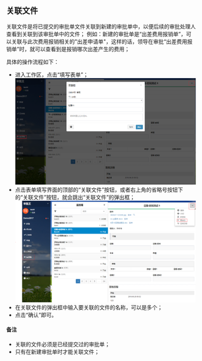 ## 关联文件
关联文件是将已提交的审批单文件关联到新建的审批单中，以便后续的审批处理人查看到关联到该审批单中的文件；
例如：新建的审批单是“出差费用报销单”，可以关联与此次费用报销相关的"出差申请单"，这样的话，领导在审批“出差费用报销单”时，就可以查看到是报销哪次出差产生的费用；

具体的操作流程如下：
- 进入工作区，点击“填写表单”；
![](images/重定位2.png)
- 点击表单填写界面的顶部的“关联文件”按钮，或者右上角的省略号按钮下的“关联文件”按钮，就会跳出“关联文件”的弹出框；
![](images/重定位1.png)
- 在关联文件的弹出框中输入要关联的文件的名称，可以是多个；
- 点击“确认”即可。

#### 备注
- 关联的文件必须是已经提交过的审批单；
- 只有在新建审批单时才能关联文件；
